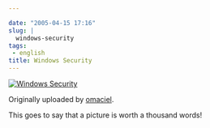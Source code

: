```yaml
---

date: "2005-04-15 17:16"
slug: |
  windows-security
tags:
 - english
title: Windows Security
---
```


[![Windows
Security](http://photos5.flickr.com/9494745_afc34823fa.jpg)](http://www.flickr.com/photos/25563799@N00/9494745/)

Originally uploaded by
[omaciel](http://www.flickr.com/people/25563799@N00/).

This goes to say that a picture is worth a thousand words!
